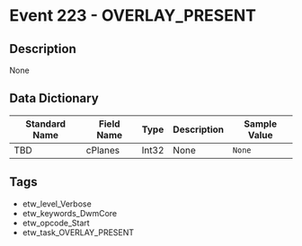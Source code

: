 # Event 223 - OVERLAY_PRESENT

## Description
None

## Data Dictionary
|Standard Name|Field Name|Type|Description|Sample Value|
|---|---|---|---|---|
|TBD|cPlanes|Int32|None|`None`|

## Tags
* etw_level_Verbose
* etw_keywords_DwmCore
* etw_opcode_Start
* etw_task_OVERLAY_PRESENT